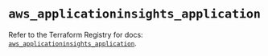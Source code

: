# `aws_applicationinsights_application`

Refer to the Terraform Registry for docs: [`aws_applicationinsights_application`](https://registry.terraform.io/providers/hashicorp/aws/5.71.0/docs/resources/applicationinsights_application).
